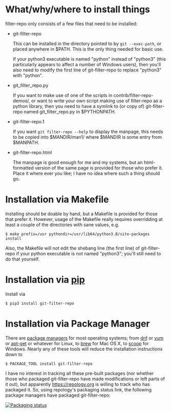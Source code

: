 # What/why/where to install things

filter-repo only consists of a few files that need to be installed:

  * git-filter-repo

    This can be installed in the directory pointed to by `git --exec-path`,
    or placed anywhere in $PATH.  This is the only thing needed for basic use.

    If your python3 executable is named "python" instead of "python3"
    (this particularly appears to affect a number of Windows users),
    then you'll also need to modify the first line of git-filter-repo
    to replace "python3" with "python".

  * git_filter_repo.py

    If you want to make use of one of the scripts in contrib/filter-repo-demos/,
    or want to write your own script making use of filter-repo as a python
    library, then you need to have a symlink to (or copy of) git-filter-repo
    named git_filter_repo.py in $PYTHONPATH.

  * git-filter-repo.1

    If you want `git filter-repo --help` to display the manpage, this needs
    to be copied into $MANDIR/man1/ where $MANDIR is some entry from $MANPATH.

  * git-filter-repo.html

    The manpage is good enough for me and my systems, but an html-formatted
    version of the same page is provided for those who prefer it.  Place it
    where ever you like; I have no idea where such a thing should go.

# Installation via Makefile

Installing should be doable by hand, but a Makefile is provided for those
that prefer it.  However, usage of the Makefile really requires overridding
at least a couple of the directories with sane values, e.g.

    $ make prefix=/usr pythondir=/usr/lib64/python3.8/site-packages install

Also, the Makefile will not edit the shebang line (the first line) of
git-filter-repo if your python executable is not named "python3";
you'll still need to do that yourself.

# Installation via [pip](https://pip.pypa.io/)

Install via

    $ pip3 install git-filter-repo


# Installation via Package Manager

There are [package
managers](https://alternativeto.net/software/yellowdog-updater-modified/?license=opensource)
for most operating systems; from
[dnf](https://github.com/rpm-software-management/dnf) or
[yum](http://yum.baseurl.org/) or
[apt-get](https://www.debian.org/doc/manuals/debian-reference/ch02.en.html)
or whatever for Linux, to [brew](https://brew.sh/) for Mac OS X, to
[scoop](https://scoop.sh/) for Windows.  Nearly any of these tools
will reduce the installation instructions down to

    $ PACKAGE_TOOL install git-filter-repo

I have no interest in tracking all these pre-built packages (nor
whether those who packaged git-filter-repo have made modifications or
left parts of it out), but apparently https://repology.org is willing
to track who has packaged it.  So, using repology's packaging status
link, the following package managers have packaged git-filter-repo:

[![Packaging status](https://repology.org/badge/vertical-allrepos/git-filter-repo.svg)](https://repology.org/project/git-filter-repo/versions)
